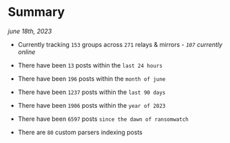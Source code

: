 
# Summary
_june 18th, 2023_

- Currently tracking `153` groups across `271` relays & mirrors - _`107` currently online_

- There have been `13` posts within the `last 24 hours`

- There have been `196` posts within the `month of june`

- There have been `1237` posts within the `last 90 days`

- There have been `1906` posts within the `year of 2023`

- There have been `6597` posts `since the dawn of ransomwatch`

- There are `80` custom parsers indexing posts
